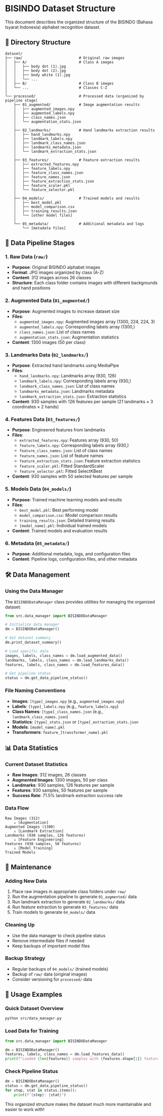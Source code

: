 # BISINDO Dataset Structure

This document describes the organized structure of the BISINDO (Bahasa Isyarat Indonesia) alphabet recognition dataset.

## 📁 Directory Structure

```
dataset/
├── raw/                          # Original raw images
│   ├── A/                        # Class A images
│   │   ├── body dot (1).jpg
│   │   ├── body dot (2).jpg
│   │   ├── body white (1).jpg
│   │   └── ...
│   ├── B/                        # Class B images
│   └── ...                       # Classes C-Z
│
└── processed/                    # Processed data (organized by pipeline stage)
    ├── 01_augmented/             # Image augmentation results
    │   ├── augmented_images.npy
    │   ├── augmented_labels.npy
    │   ├── class_names.json
    │   └── augmentation_stats.json
    │
    ├── 02_landmarks/             # Hand landmarks extraction results
    │   ├── hand_landmarks.npy
    │   ├── landmark_labels.npy
    │   ├── landmark_class_names.json
    │   ├── landmarks_metadata.json
    │   └── landmark_extraction_stats.json
    │
    ├── 03_features/              # Feature extraction results
    │   ├── extracted_features.npy
    │   ├── feature_labels.npy
    │   ├── feature_class_names.json
    │   ├── feature_names.json
    │   ├── feature_extraction_stats.json
    │   ├── feature_scaler.pkl
    │   └── feature_selector.pkl
    │
    ├── 04_models/                # Trained models and results
    │   ├── best_model.pkl
    │   ├── model_comparison.csv
    │   ├── training_results.json
    │   └── [other model files]
    │
    └── 05_metadata/              # Additional metadata and logs
        └── [metadata files]
```

## 🔄 Data Pipeline Stages

### 1. Raw Data (`raw/`)
- **Purpose**: Original BISINDO alphabet images
- **Format**: JPG images organized by class (A-Z)
- **Content**: 312 images across 26 classes
- **Structure**: Each class folder contains images with different backgrounds and hand positions

### 2. Augmented Data (`01_augmented/`)
- **Purpose**: Augmented images to increase dataset size
- **Files**:
  - `augmented_images.npy`: Augmented images array (1300, 224, 224, 3)
  - `augmented_labels.npy`: Corresponding labels array (1300,)
  - `class_names.json`: List of class names
  - `augmentation_stats.json`: Augmentation statistics
- **Content**: 1300 images (50 per class)

### 3. Landmarks Data (`02_landmarks/`)
- **Purpose**: Extracted hand landmarks using MediaPipe
- **Files**:
  - `hand_landmarks.npy`: Landmarks array (930, 126)
  - `landmark_labels.npy`: Corresponding labels array (930,)
  - `landmark_class_names.json`: List of class names
  - `landmarks_metadata.json`: Landmarks metadata
  - `landmark_extraction_stats.json`: Extraction statistics
- **Content**: 930 samples with 126 features per sample (21 landmarks × 3 coordinates × 2 hands)

### 4. Features Data (`03_features/`)
- **Purpose**: Engineered features from landmarks
- **Files**:
  - `extracted_features.npy`: Features array (930, 50)
  - `feature_labels.npy`: Corresponding labels array (930,)
  - `feature_class_names.json`: List of class names
  - `feature_names.json`: List of feature names
  - `feature_extraction_stats.json`: Feature extraction statistics
  - `feature_scaler.pkl`: Fitted StandardScaler
  - `feature_selector.pkl`: Fitted SelectKBest
- **Content**: 930 samples with 50 selected features per sample

### 5. Models Data (`04_models/`)
- **Purpose**: Trained machine learning models and results
- **Files**:
  - `best_model.pkl`: Best performing model
  - `model_comparison.csv`: Model comparison results
  - `training_results.json`: Detailed training results
  - `[model_name].pkl`: Individual trained models
- **Content**: Trained models and evaluation results

### 6. Metadata (`05_metadata/`)
- **Purpose**: Additional metadata, logs, and configuration files
- **Content**: Pipeline logs, configuration files, and other metadata

## 🛠️ Data Management

### Using the Data Manager

The `BISINDODataManager` class provides utilities for managing the organized dataset:

```python
from src.data_manager import BISINDODataManager

# Initialize data manager
dm = BISINDODataManager()

# Get dataset summary
dm.print_dataset_summary()

# Load specific data
images, labels, class_names = dm.load_augmented_data()
landmarks, labels, class_names = dm.load_landmarks_data()
features, labels, class_names = dm.load_features_data()

# Get pipeline status
status = dm.get_data_pipeline_status()
```

### File Naming Conventions

- **Images**: `[type]_images.npy` (e.g., `augmented_images.npy`)
- **Labels**: `[type]_labels.npy` (e.g., `feature_labels.npy`)
- **Class Names**: `[type]_class_names.json` (e.g., `landmark_class_names.json`)
- **Statistics**: `[type]_stats.json` or `[type]_extraction_stats.json`
- **Models**: `[model_name].pkl`
- **Transformers**: `feature_[transformer_name].pkl`

## 📊 Data Statistics

### Current Dataset Statistics
- **Raw Images**: 312 images, 26 classes
- **Augmented Images**: 1300 images, 50 per class
- **Landmarks**: 930 samples, 126 features per sample
- **Features**: 930 samples, 50 features per sample
- **Success Rate**: 71.5% landmark extraction success rate

### Data Flow
```
Raw Images (312) 
    ↓ [Augmentation]
Augmented Images (1300)
    ↓ [Landmark Extraction]
Landmarks (930 samples, 126 features)
    ↓ [Feature Engineering]
Features (930 samples, 50 features)
    ↓ [Model Training]
Trained Models
```

## 🔧 Maintenance

### Adding New Data
1. Place raw images in appropriate class folders under `raw/`
2. Run the augmentation pipeline to generate `01_augmented/` data
3. Run landmark extraction to generate `02_landmarks/` data
4. Run feature extraction to generate `03_features/` data
5. Train models to generate `04_models/` data

### Cleaning Up
- Use the data manager to check pipeline status
- Remove intermediate files if needed
- Keep backups of important model files

### Backup Strategy
- Regular backups of `04_models/` (trained models)
- Backup of `raw/` data (original images)
- Consider versioning for `processed/` data

## 🚀 Usage Examples

### Quick Dataset Overview
```bash
python src/data_manager.py
```

### Load Data for Training
```python
from src.data_manager import BISINDODataManager

dm = BISINDODataManager()
features, labels, class_names = dm.load_features_data()
print(f"Loaded {len(features)} samples with {features.shape[1]} features")
```

### Check Pipeline Status
```python
dm = BISINDODataManager()
status = dm.get_data_pipeline_status()
for step, stat in status.items():
    print(f"{step}: {stat}")
```

This organized structure makes the dataset much more maintainable and easier to work with!
